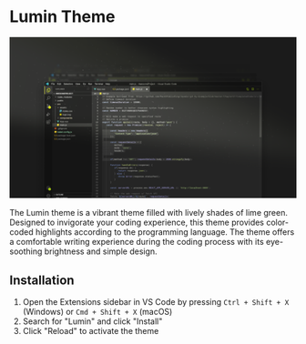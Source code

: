 # Lumin Theme

![Lumin](https://github.com/thisisroi/lumin-theme/raw/main/public/wallpaper.png)

The Lumin theme is a vibrant theme filled with lively shades of lime green. Designed to invigorate your coding experience, this theme provides color-coded highlights according to the programming language. The theme offers a comfortable writing experience during the coding process with its eye-soothing brightness and simple design.

## Installation

1. Open the Extensions sidebar in VS Code by pressing `Ctrl + Shift + X` (Windows) or `Cmd + Shift + X` (macOS)
2. Search for "Lumin" and click "Install"
3. Click "Reload" to activate the theme